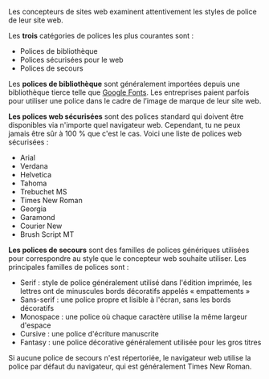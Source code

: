 Les concepteurs de sites web examinent attentivement les styles de police de leur site web.

Les **trois** catégories de polices les plus courantes sont :

- Polices de bibliothèque
- Polices sécurisées pour le web
- Polices de secours

Les **polices de bibliothèque** sont généralement importées depuis une bibliothèque tierce telle que [Google Fonts](https://fonts.google.com/). Les entreprises paient parfois pour utiliser une police dans le cadre de l’image de marque de leur site web.

**Les polices web sécurisées** sont des polices standard qui doivent être disponibles via n'importe quel navigateur web. Cependant, tu ne peux jamais être sûr à 100 % que c'est le cas. Voici une liste de polices web sécurisées :

- Arial
- Verdana
- Helvetica
- Tahoma
- Trebuchet MS
- Times New Roman
- Georgia
- Garamond
- Courier New
- Brush Script MT

**Les polices de secours** sont des familles de polices génériques utilisées pour correspondre au style que le concepteur web souhaite utiliser. Les principales familles de polices sont :

- Serif : style de police généralement utilisé dans l'édition imprimée, les lettres ont de minuscules bords décoratifs appelés « empattements »
- Sans-serif : une police propre et lisible à l'écran, sans les bords décoratifs
- Monospace : une police où chaque caractère utilise la même largeur d'espace
- Cursive : une police d'écriture manuscrite
- Fantasy : une police décorative généralement utilisée pour les gros titres

Si aucune police de secours n'est répertoriée, le navigateur web utilise la police par défaut du navigateur, qui est généralement Times New Roman.

